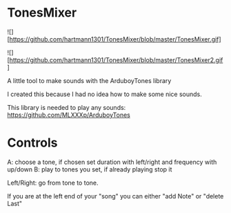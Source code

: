 # TonesMixer

![][https://github.com/hartmann1301/TonesMixer/blob/master/TonesMixer.gif]

![][https://github.com/hartmann1301/TonesMixer/blob/master/TonesMixer2.gif]

A little tool to make sounds with the ArduboyTones library

I created this because I had no idea how to make some nice sounds.

This library is needed to play any sounds:
https://github.com/MLXXXp/ArduboyTones

# Controls

A: choose a tone, if chosen set duration with left/right and frequency with up/down
B: play to tones you set, if already playing stop it

Left/Right: go from tone to tone.

If you are at the left end of your "song" you can either "add Note" or "delete Last"
